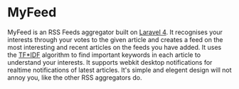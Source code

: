 MyFeed
======

MyFeed is an RSS Feeds aggregator built on [Laravel 4](http://laravel.com/). It recognises your interests through your votes to the given article and creates a feed on the most interesting and recent articles on the feeds you have added. It uses the [TF*IDF](http://en.wikipedia.org/wiki/Tf-idf) algorithm to find important keywords in each article to understand your interests. It supports webkit desktop notifications for realtime notifications of latest articles. It's simple and elegent design will not annoy you, like the other RSS aggregators do.